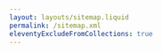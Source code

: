 ```yaml
---
layout: layouts/sitemap.liquid
permalink: /sitemap.xml
eleventyExcludeFromCollections: true
---
```


